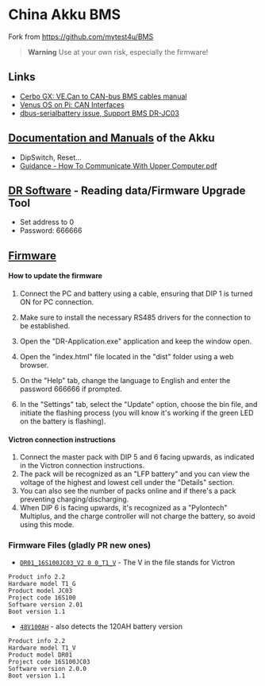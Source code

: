 # China Akku BMS

Fork from https://github.com/mytest4u/BMS

> **Warning**
> Use at your own risk, especially the firmware!

## Links
* [Cerbo GX: VE.Can to CAN-bus BMS cables manual](https://www.victronenergy.com/live/battery_compatibility:can-bus_bms-cable)
* [Venus OS on Pi: CAN Interfaces](https://github.com/victronenergy/venus/wiki/RaspberryPi-CAN-Interfaces)
* [dbus-serialbattery issue,  Support BMS DR-JC03](https://github.com/Louisvdw/dbus-serialbattery/issues/327)

## [Documentation and Manuals](Docs) of the Akku
* DipSwitch, Reset...
* [Guidance - How To Communicate With Upper Computer.pdf](Docs/Guidance%20-%20How%20To%20Communicate%20With%20Upper%20Computer.pdf)

## [DR Software](DR_Software) - Reading data/Firmware Upgrade Tool
* Set address to 0
* Password: 666666

## [Firmware](Firmware)

#### How to update the firmware
1. Connect the PC and battery using a cable, ensuring that DIP 1 is turned ON for PC connection.
2. Make sure to install the necessary RS485 drivers for the connection to be established.
3. Open the "DR-Application.exe" application and keep the window open.
4. Open the "index.html" file located in the "dist" folder using a web browser.

5. On the "Help" tab, change the language to English and enter the password 666666 if prompted.

6. In the "Settings" tab, select the "Update" option, choose the bin file, and initiate the flashing process (you will know it's working if the green LED on the battery is flashing).

#### Victron connection instructions
1. Connect the master pack with DIP 5 and 6 facing upwards, as indicated in the Victron connection instructions.
2. The pack will be recognized as an "LFP battery" and you can view the voltage of the highest and lowest cell under the "Details" section.
3. You can also see the number of packs online and if there's a pack preventing charging/discharging.
4. When DIP 6 is facing upwards, it's recognized as a "Pylontech" Multiplus, and the charge controller will not charge the battery, so avoid using this mode.

### Firmware Files (gladly PR new ones)
* [`DR01_16S100JC03_V2 0 0_T1_V`](Firmware/DR01_16S100JC03_V2%200%200_T1_V.bin) - The V in the file stands for Victron
```
Product info 2.2
Hardware model T1_G
Product model JC03
Project code 16S100
Software version 2.01
Boot version 1.1
```

* [`48V100AH`](Firmware/48V100AH.bin) - also detects the 120AH battery version
```
Product info 2.2
Hardware model T1_V
Product model DR01
Project code 16S100JC03
Software version 2.0.0
Boot version 1.1
```